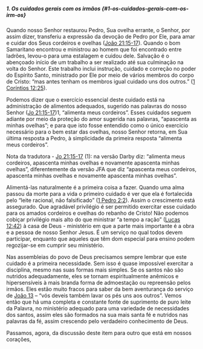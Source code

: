##### 1\. Os cuidados gerais com os irmãos {#1-os-cuidados-gerais-com-os-irm-os}

Quando nosso Senhor restaurou Pedro, Sua ovelha errante, o Senhor, por assim dizer, transferiu a expressão da devoção de Pedro por Ele, para amar e cuidar dos Seus cordeiros e ovelhas ([João 21:15-17](http://bibliaonline.com.br/acf/jo/21/15-17)). Quando o bom Samaritano encontrou e ministrou ao homem que foi encontrado entre ladrões, levou-o para uma estalagem e cuidou dele. Salvação é o abençoado início de um trabalho a ser realizado até sua culminação na volta do Senhor. Este trabalho inclui instrução, cuidado e correção no poder do Espírito Santo, ministrado por Ele por meio de vários membros do corpo de Cristo: “mas antes tenham os membros igual cuidado uns dos outros.” ([1 Coríntios 12:25](http://bibliaonline.com.br/acf/1co/12/25)).

Podemos dizer que o exercício essencial deste cuidado está na administração de alimentos adequados, sugerido nas palavras do nosso Senhor ([Jo 21:15-17](http://bibliaonline.com.br/acf/jo/21/15-17))1, “alimenta meus cordeiros”. Esses cuidados seguem adiante por meio da proteção do amor sugerida nas palavras, “apascenta as minhas ovelhas”; e para que isto fosse entendido como o único exercício necessário para o bem estar das ovelhas, nosso Senhor retorna, em Sua última resposta a Pedro, à simplicidade da primeira resposta “alimenta meus cordeiros”.

Nota da tradutora - [Jo 21:15-17](http://bibliaonline.com.br/acf/jo/21/15-17) (1): na versão Darby diz: “alimenta meus cordeiros, apascenta minhas ovelhas e novamente apascenta minhas ovelhas”, diferentemente da versão JFA que diz “apascenta meus cordeiros, apascenta minhas ovelhas e novamente apascenta minhas ovelhas”.

Alimentá-las naturalmente é a primeira coisa a fazer. Quando uma alma passou da morte para a vida o primeiro cuidado é ver que ela é fortalecida pelo “leite racional, não falsificado” ([1 Pedro 2:2](http://bibliaonline.com.br/acf/1pe/2/2)). Assim o crescimento está assegurado. Que agradável privilégio é ser permitido exercitar esse cuidado para os amados cordeiros e ovelhas do rebanho de Cristo! Não podemos cobiçar privilégio mais alto do que ministrar “a tempo a ração” ([Lucas 12:42](http://bibliaonline.com.br/acf/lc/12/42)) à casa de Deus - ministério em que a parte mais importante é a obra e a pessoa de nosso Senhor Jesus. É um serviço no qual todos devem participar, enquanto que aqueles que têm dom especial para ensino podem regozijar-se em cumprir seu ministério.

Nas assembleias do povo de Deus precisamos sempre lembrar que este cuidado é a primeira necessidade. Sem isso é quase impossível exercitar a disciplina, mesmo nas suas formas mais simples. Se os santos não são nutridos adequadamente, eles se tornam espiritualmente anêmicos e hipersensíveis à mais branda forma de admoestação ou repreensão pelos irmãos. Eles estão muito fracos para saber da bem aventurança do serviço de [João 13](http://bibliaonline.com.br/acf/jo/13) – “vós deveis também lavar os pés uns aos outros”. Vemos então que há uma completa e constante fonte de suprimento de puro leite da Palavra, no ministério adequado para uma variedade de necessidades dos santos, assim eles são formados na sua mais santa fé e nutridos nas palavras da fé, assim crescendo pelo verdadeiro conhecimento de Deus.

Passamos, agora, da discussão deste item para outro que está em nossos corações,